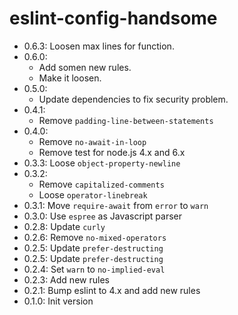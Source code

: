 # eslint-config-handsome

- 0.6.3: Loosen max lines for function.
- 0.6.0:
  - Add somen new rules.
  - Make it loosen.
- 0.5.0:
  - Update dependencies to fix security problem.
- 0.4.1:
  - Remove `padding-line-between-statements`
- 0.4.0:
  - Remove `no-await-in-loop`
  - Remove test for node.js 4.x and 6.x
- 0.3.3: Loose `object-property-newline`
- 0.3.2:
  - Remove `capitalized-comments`
  - Loose `operator-linebreak`
- 0.3.1: Move `require-await` from `error` to `warn`
- 0.3.0: Use `espree` as Javascript parser
- 0.2.8: Update `curly`
- 0.2.6: Remove `no-mixed-operators`
- 0.2.5: Update `prefer-destructing`
- 0.2.5: Update `prefer-destructing`
- 0.2.4: Set `warn` to `no-implied-eval`
- 0.2.3: Add new rules
- 0.2.1: Bump eslint to 4.x and add new rules
- 0.1.0: Init version
